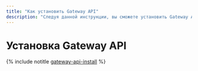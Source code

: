 ```yaml
---
title: "Как установить Gateway API"
description: "Следуя данной инструкции, вы сможете установить Gateway API."
---
```


# Установка Gateway API

{% include notitle [gateway-api-install](../../../_includes/managed-kubernetes/gateway-api-install.md) %}